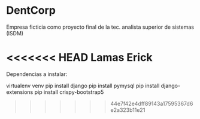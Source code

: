# DentCorp
Empresa ficticia como proyecto final de la tec. analista superior de sistemas (ISDM)

<<<<<<< HEAD
Lamas Erick
=======
Dependencias a instalar:

virtualenv venv
pip install django
pip install pymysql
pip install django-extensions
pip install crispy-bootstrap5
>>>>>>> 44e7f42e4dff89143a17595367d6e2a323b11e21
